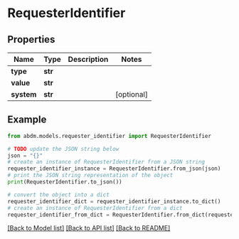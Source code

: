 # RequesterIdentifier


## Properties

Name | Type | Description | Notes
------------ | ------------- | ------------- | -------------
**type** | **str** |  | 
**value** | **str** |  | 
**system** | **str** |  | [optional] 

## Example

```python
from abdm.models.requester_identifier import RequesterIdentifier

# TODO update the JSON string below
json = "{}"
# create an instance of RequesterIdentifier from a JSON string
requester_identifier_instance = RequesterIdentifier.from_json(json)
# print the JSON string representation of the object
print(RequesterIdentifier.to_json())

# convert the object into a dict
requester_identifier_dict = requester_identifier_instance.to_dict()
# create an instance of RequesterIdentifier from a dict
requester_identifier_from_dict = RequesterIdentifier.from_dict(requester_identifier_dict)
```
[[Back to Model list]](../README.md#documentation-for-models) [[Back to API list]](../README.md#documentation-for-api-endpoints) [[Back to README]](../README.md)


